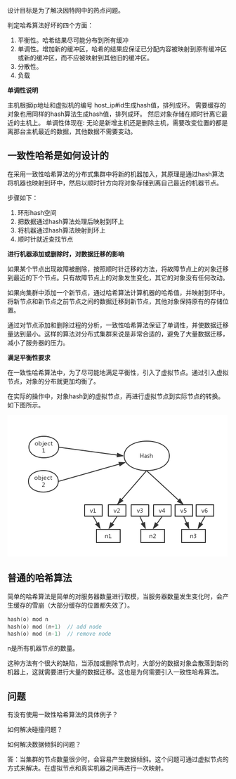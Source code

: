 设计目标是为了解决因特网中的热点问题。

判定哈希算法好坏的四个方面：

1. 平衡性。哈希结果尽可能分布到所有缓冲
2. 单调性。增加新的缓冲区，哈希的结果应保证已分配内容被映射到原有缓冲区或新的缓冲区，而不应被映射到其他旧的缓冲区。
3. 分散性。
4. 负载

**单调性说明**

主机根据ip地址和虚拟机的编号 host_ip#id生成hash值，排列成环。 需要缓存的对象也用同样的hash算法生成hash值，排列成环。 然后对象存储在顺时针离它最近的主机上。 单调性体现在:  无论是新增主机还是删除主机，需要改变位置的都是离那台主机最近的数据，其他数据不需要变动。

## 一致性哈希是如何设计的

在采用一致性哈希算法的分布式集群中将新的机器加入，其原理是通过hash算法将机器也映射到环中，然后以顺时针方向将对象存储到离自己最近的机器节点。

步骤如下：

1. 环形hash空间
2. 把数据通过hash算法处理后映射到环上
3. 将机器通过hash算法映射到环上
4. 顺时针就近查找节点



**进行机器添加或删除时，对数据迁移的影响**

如果某个节点出现故障被删除，按照顺时针迁移的方法，将故障节点上的对象迁移到最近的下个节点。只有故障节点上的对象发生变化，其它的对象没有任何改动。

如果向集群中添加一个新节点，通过哈希算法计算机器的哈希值，并映射到环中。将新节点和新节点之前节点之间的数据迁移到新节点，其他对象保持原有的存储位置。

通过对节点添加和删除过程的分析，一致性哈希算法保证了单调性，并使数据迁移量达到最小。这样的算法对分布式集群来说是非常合适的，避免了大量数据迁移，减小了服务器的压力。

**满足平衡性要求**

在一致性哈希算法中，为了尽可能地满足平衡性，引入了虚拟节点。通过引入虚拟节点，对象的分布就更加均衡了。

在实际的操作中，对象hash到的虚拟节点，再进行虚拟节点到实际节点的转换。如下图所示。

![哈希-虚拟节点](pictures/哈希-虚拟节点.png)

## 普通的哈希算法

简单的哈希算法是简单的对服务器数量进行取模，当服务器数量发生变化时，会产生缓存的雪崩（大部分缓存的位置都失效了）。

```c++
hash(o) mod n
hash(o) mod (n+1)  // add node
hash(o) mod (n-1)  // remove node
```

n是所有机器节点的数量。

这种方法有个很大的缺陷，当添加或删除节点时，大部分的数据对象会散落到新的机器上，这就需要进行大量的数据迁移。这也是为何需要引入一致性哈希算法。

## 问题

有没有使用一致性哈希算法的具体例子？

如何解决碰撞问题？

如何解决数据倾斜的问题？

答：当集群的节点数量很少时，会容易产生数据倾斜。这个问题可通过虚拟节点的方式来解决。在虚拟节点和真实机器之间再进行一次映射。